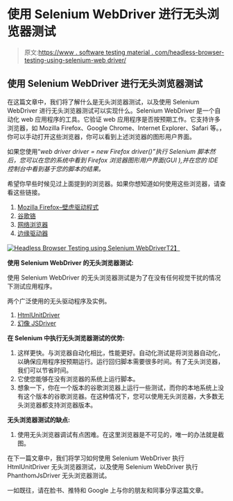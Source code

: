 # 使用 Selenium WebDriver 进行无头浏览器测试

> 原文:[https://www . software testing material . com/headless-browser-testing-using-selenium-web driver/](https://www.softwaretestingmaterial.com/headless-browser-testing-using-selenium-webdriver/)

## 使用 Selenium WebDriver 进行无头浏览器测试

在这篇文章中，我们将了解什么是无头浏览器测试，以及使用 Selenium WebDriver 进行无头浏览器测试可以实现什么。Selenium WebDriver 是一个自动化 web 应用程序的工具。它验证 web 应用程序是否按预期工作。它支持许多浏览器，如 Mozilla Firefox、Google Chrome、Internet Explorer、Safari 等。，你可以手动打开这些浏览器，你可以看到上述浏览器的图形用户界面。

如果您使用“*web driver driver = new Firefox driver()”执行 Selenium 脚本然后，您可以在您的系统中看到 Firefox 浏览器图形用户界面(GUI ),并在您的 IDE 控制台中看到基于您的脚本的结果。*

希望你早些时候见过上面提到的浏览器。如果你想知道如何使用这些浏览器，请查看这些链接。

1.  [Mozilla Firefox–壁虎驱动程式](https://www.softwaretestingmaterial.com/launching-firefox-using-gecko-driver/)
2.  [谷歌铬](https://www.softwaretestingmaterial.com/selenium-webdriver-script-in-chrome-browser/)
3.  [网络浏览器](https://www.softwaretestingmaterial.com/selenium-webdriver-script-in-internet-explorer-browser/)
4.  [边缘驱动器](https://www.softwaretestingmaterial.com/launch-edge-browser-using-microsoft-webdriver/)

[![Headless Browser Testing using Selenium WebDriver](../Images/af1a142cb80ab95174486d1edb2186ff.png)T2】](https://www.softwaretestingmaterial.com/wp-content/uploads/2017/09/Headless-Browser-Testing-Using-Selenium-WebDriver.png)

**使用 Selenium WebDriver 的无头浏览器测试:**

使用 Selenium WebDriver 的无头浏览器测试是为了在没有任何视觉干扰的情况下测试应用程序。

两个广泛使用的无头驱动程序及实例。

1.  [HtmlUnitDriver](https://www.softwaretestingmaterial.com/headless-browser-testing-using-htmlunitdriver/)
2.  [幻像 JSDriver](https://www.softwaretestingmaterial.com/headless-browser-testing-using-phantomjsdriver/)

**在 Selenium 中执行无头浏览器测试的优势:**

1.  这样更快。与浏览器自动化相比，性能更好。自动化测试是将浏览器自动化，以确保应用程序按预期运行。运行回归脚本需要很多时间。有了无头浏览器，我们可以节省时间。
2.  它使您能够在没有浏览器的系统上运行脚本。
3.  想象一下，你在一个版本的谷歌浏览器上运行一些测试，而你的本地系统上没有这个版本的谷歌浏览器。在这种情况下，您可以使用无头浏览器，大多数无头浏览器都支持浏览器版本。

**无头浏览器测试的缺点:**

1.  使用无头浏览器调试有点困难。在这里浏览器是不可见的，唯一的办法就是截图。

在下一篇文章中，我们将学习如何使用 Selenium WebDriver 执行 HtmlUnitDriver 无头浏览器测试，以及使用 Selenium WebDriver 执行 PhanthomJsDriver 无头浏览器测试。

一如既往，请在脸书、推特和 Google 上与你的朋友和同事分享这篇文章。